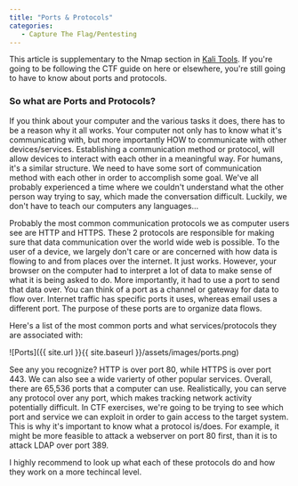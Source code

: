 ```yaml
---
title: "Ports & Protocols"
categories:
   - Capture The Flag/Pentesting
---
```


This article is supplementary to the Nmap section in [Kali Tools](https://freshprinceofhacking.github.io/capture%20the%20flag/pentesting/Kali-Tools/). If you're going to be following the CTF guide on here or elsewhere, you're still going to have to know about ports and protocols. 

### So what are Ports and Protocols?

If you think about your computer and the various tasks it does, there has to be a reason why it all works. Your computer not only has to know what it's communicating with, but more importantly HOW to communicate with other devices/services. Establishing a communication method or protocol, will allow devices to interact with each other in a meaningful way. For humans, it's a similar structure. We need to have some sort of communication method with each other in order to accomplish some goal. We've all probably experienced a time where we couldn't understand what the other person way trying to say, which made the conversation difficult. Luckily, we don't have to teach our computers any languages... 

Probably the most common communication protocols we as computer users see are HTTP and HTTPS. These 2 protocols are responsible for making sure that data communication over the world wide web is possible. To the user of a device, we largely don't care or are concerned with how data is flowing to and from places over the internet. It just works. However, your browser on the computer had to interpret a lot of data to make sense of what it is being asked to do. More importantly, it had to use a port to send that data over. You can think of a port as a channel or gateway for data to flow over. Internet traffic has specific ports it uses, whereas email uses a different port. The purpose of these ports are to organize data flows. 

Here's a list of the most common ports and what services/protocols they are associated with:

![Ports]({{ site.url }}{{ site.baseurl }}/assets/images/ports.png)


See any you recognize? HTTP is over port 80, while HTTPS is over port 443. We can also see a wide varierty of other popular services. Overall, there are 65,536 ports that a computer can use. Realistically, you can serve any protocol over any port, which makes tracking network activity potentially difficult. In CTF exercises, we're going to be trying to see which port and service we can exploit in order to gain access to the target system. This is why it's important to know what a protocol is/does. For example, it might be more feasible to attack a webserver on port 80 first, than it is to attack LDAP over port 389. 

I highly recommend to look up what each of these protocols do and how they work on a more techincal level.
